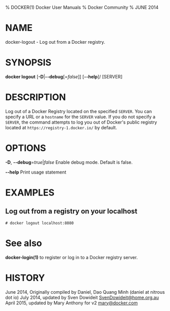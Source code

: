 % DOCKER(1) Docker User Manuals
% Docker Community
% JUNE 2014
# NAME
docker-logout - Log out from a Docker registry.

# SYNOPSIS
**docker logout**
[**-D**|**--debug**[=*false*]]
[**--help**]/
[SERVER]

# DESCRIPTION
Log out of a Docker Registry located on the specified `SERVER`. You can
specify a URL or a `hostname` for the `SERVER` value. If you do not specify a
`SERVER`, the command attempts to log you out of Docker's public registry
located at `https://registry-1.docker.io/` by default.  

# OPTIONS
**-D**, **--debug**=*true*|*false*
   Enable debug mode. Default is false.

**--help**
   Print usage statement

# EXAMPLES

## Log out from a registry on your localhost

    # docker logout localhost:8080

# See also
**docker-login(1)** to register or log in to a Docker registry server.

# HISTORY
June 2014, Originally compiled by Daniel, Dao Quang Minh (daniel at nitrous dot io)
July 2014, updated by Sven Dowideit <SvenDowideit@home.org.au>
April 2015, updated by Mary Anthony for v2 <mary@docker.com>
